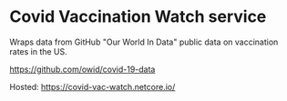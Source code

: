 # Covid Vaccination Watch service
Wraps data from GitHub "Our World In Data" public data on vaccination rates in the US.

https://github.com/owid/covid-19-data

Hosted: https://covid-vac-watch.netcore.io/
